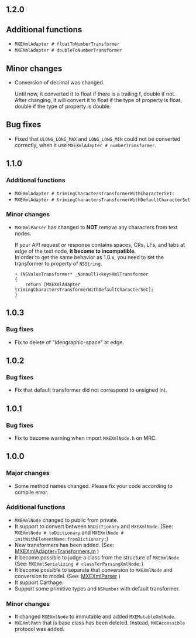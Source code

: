 ## 1.2.0

## Additional functions

- `MXEXmlAdapter # floatToNumberTransformer`
- `MXEXmlAdapter # doubleToNumberTransformer`

## Minor changes

- Conversion of decimal was changed.

   Until now, it converted it to float if there is a trailing f, double if not.  
   After changing, it will convert it to float if the type of property is float, double if the type of property is double.

## Bug fixes

- Fixed that `ULONG_LONG_MAX` and `LONG_LONG_MIN` could not be converted correctly, when it use `MXEXmlAdapter # numberTransformer`.

## 1.1.0

### Additional functions

- `MXEXmlAdapter # trimingCharactersTransformerWithCharacterSet:`
- `MXEXmlAdapter # trimingCharactersTransformerWithDefaultCharacterSet`

### Minor changes

- `MXEXmlParser` has changed to **NOT** remove any characters from text nodes.

   If your API request or response contains spaces, CRs, LFs, and tabs at edge of the text node, **it become to incompatible**.  
   In order to get the same behavior as 1.0.x, you need to set the transformer to property of `NSString`.
   
   ```objc
   + (NSValueTransformer* _Nonnull)<key>XmlTransformer
   {
       return [MXEXmlAdapter trimingCharactersTransformerWithDefaultCharacterSet];
   }
   ```

## 1.0.3

### Bug fixes

- Fix to delete of "Ideographic-space" at edge.

## 1.0.2

### Bug fixes

- Fix that default transformer did not correspond to unsigned int.

## 1.0.1

### Bug fixes

- Fix to become warning when import `MXEXmlNode.h` on MRC.

## 1.0.0

### Major changes

- Some method names changed. Please fix your code according to compile error.

### Additional functions

- `MXEXmlNode` changed to public from private.
- It support to convert between `NSDictionary` and `MXEXmlNode`.
  (See: `MXEXmlNode # toDictionary` and `MXEXmlNode # initWithElementName:fromDictionary:`)
- New transformers has been added.
  (See: [MXEXmlAdapter+Transformers.m](MantleXMLExtension/Classes/MXEXmlAdapter+Transformers.m) )
- It become possible to judge a class from the structure of `MXEXmlNode`
  (See: `MXEXmlSerializing # classForParsingXmlNode:`)
- It become possible to separate that conversion to `MXEXmlNode` and conversion to model.
  (See: [MXEXmlParser](MantleXMLExtension/Classes/MXEXmlParser.h) )
- It support Carthage.
- Support some primitive types and `NSNumber` with default transformer.

### Minor changes

- It changed `MXEXmlNode` to immutable and added `MXEMutableXmlNode`.
- `MXEXmlPath` that is base class has been deleted. Instead, `MXEAccessible` protocol was added.
